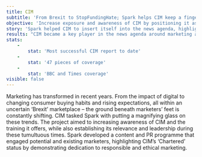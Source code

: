 ```yaml
---
title: CIM
subtitle: 'From Brexit to StopFundingHate; Spark helps CIM keep a finger on the pulse'
objective: 'Increase exposure and awareness of CIM by positioning it as a trusted expert, and champion of ethical and responsible marketing, demonstrating the need for strategy and leadership. '
story: 'Spark helped CIM to insert itself into the news agenda, highlighting how the organisation supports its members in meeting the dynamic challenges of the day. Spark worked with CIM to create a trends report, identifying key events and issues marketers must be aware of in the year ahead. This report was centred on the development of two surveys examining customer expectations in relation to engagement and experience. Firstly, the need for responsible marketing to meet the needs of the new ethical consumer, and the impact of outside factors – e.g. GDPR, Brexit – on marketing strategies and investments. Second, on the growing need for stronger strategy and leadership in marketing. The data from the report on marketer’s challenges and opportunities was then built upon to create compelling content on topical debates, such as the news around brands ‘funding hate’. CIM championed customer engagement and responsible marketing through press releases, features, interviews and news hijacking.'
results: "CIM became a key player in the news agenda around marketing and customer focused issues, commenting on topical developments and being looked to as an industry expert by journalists and their readers. CIM’s report on ‘The Opportunities and Challenges for Marketers in 2017’ is the most referenced report CIM has ever produced. The project also helped to shape topics for future CIM events.\r\n\r\nFrom a coverage perspective, CIM received 47 unique pieces across four months; with multiple hits in CIM’s top three targets of The Drum, Marketing Week and Campaign. The report also struck a note at a national level, including the BBC, City A.M. and The Times, which issued pieces on topics ranging from ethical marketing, ad-tech, and customer experience."
stats:
    -
        stat: 'Most successful CIM report to date'
    -
        stat: '47 pieces of coverage'
    -
        stat: 'BBC and Times coverage'
visible: false
---
```


Marketing has transformed in recent years. From the impact of digital to changing consumer buying habits and rising expectations, all within an uncertain ‘Brexit’ marketplace – the ground beneath marketers’ feet is constantly shifting. CIM tasked Spark with putting a magnifying glass on these trends. The project aimed to increasing awareness of CIM and the training it offers, while also establishing its relevance and leadership during these tumultuous times. Spark developed a content and PR programme that engaged potential and existing marketers, highlighting CIM’s ‘Chartered’ status by demonstrating dedication to responsible and ethical marketing.